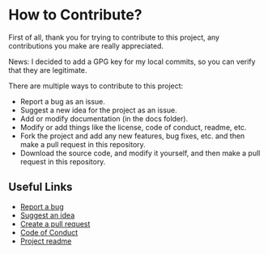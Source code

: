 # How to Contribute?
First of all, thank you for trying to contribute to this project, any contributions you make are really appreciated.

News: I decided to add a GPG key for my local commits, so you can verify that they are legitimate.

There are multiple ways to contribute to this project:
- Report a bug as an issue.
- Suggest a new idea for the project as an issue.
- Add or modify documentation (in the docs folder).
- Modify or add things like the license, code of conduct, readme, etc.
- Fork the project and add any new features, bug fixes, etc. and then make a pull request in this repository.
- Download the source code, and modify it yourself, and then make a pull request in this repository.

## Useful Links
- [Report a bug](https://github.com/EloyEspinosa/Weather.NET/issues/new?assignees=&labels=&template=bug_report.md&title=)
- [Suggest an idea](https://github.com/EloyEspinosa/Weather.NET/issues/new?assignees=&labels=&template=feature_request.md&title=)
- [Create a pull request](https://github.com/EloyEspinosa/Weather.NET/compare)
- [Code of Conduct](https://github.com/EloyEspinosa/Weather.NET/blob/main/CODE_OF_CONDUCT.md)
- [Project readme](https://github.com/EloyEspinosa/Weather.NET/blob/main/README.md)